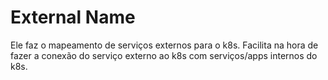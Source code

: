 # External Name

Ele faz o mapeamento de serviços externos para o k8s.
Facilita na hora de fazer a conexão do serviço externo ao k8s com serviços/apps internos do k8s.